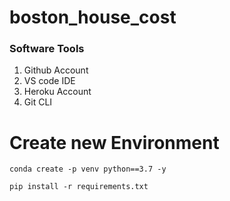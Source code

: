 # boston_house_cost

### Software Tools 

1. Github Account
2. VS code IDE
3. Heroku Account
4. Git CLI 

# Create new Environment 

```
conda create -p venv python==3.7 -y 
```

```
pip install -r requirements.txt
```

